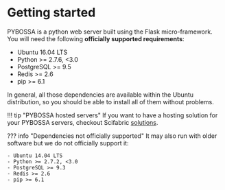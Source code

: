 # Getting started

PYBOSSA is a python web server built using the Flask
micro-framework. You will need the following **officially supported requirements**:

- Ubuntu 16.04 LTS
- Python >= 2.7.6, <3.0
- PostgreSQL >= 9.5
- Redis >= 2.6
- pip >= 6.1

In general, all those dependencies are available within the Ubuntu distribution,
so you should be able to install all of them without problems.

!!! tip "PYBOSSA hosted servers"
    If you want to have a hosting solution for your PYBOSSA servers,
    checkout Scifabric [solutions](https://scifabric.com/pricing/).

??? info "Dependencies not officially supported"
    It may also run with older software but we do not officially support it:

    - Ubuntu 14.04 LTS
    - Python >= 2.7.2, <3.0
    - PostgreSQL >= 9.3
    - Redis >= 2.6
    - pip >= 6.1
